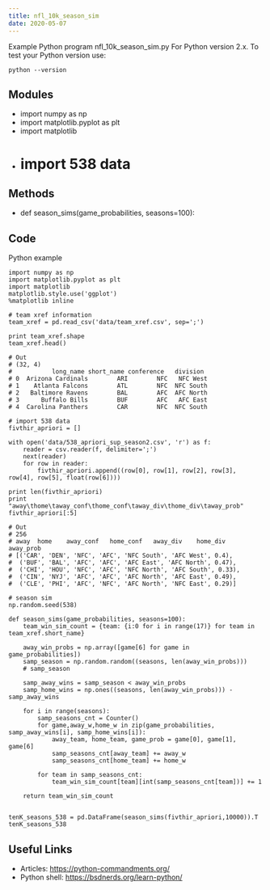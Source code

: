 ```yaml
---
title: nfl_10k_season_sim
date: 2020-05-07
---
```

Example Python program nfl_10k_season_sim.py
For Python version 2.x.
To test your Python version use:

    python --version

## Modules

* import numpy as np
* import matplotlib.pyplot as plt
* import matplotlib
* # import 538 data

## Methods

* def season_sims(game_probabilities, seasons=100):

## Code

Python example

    import numpy as np
    import matplotlib.pyplot as plt
    import matplotlib
    matplotlib.style.use('ggplot')
    %matplotlib inline
    
    # team xref information
    team_xref = pd.read_csv('data/team_xref.csv', sep=';')
    
    print team_xref.shape
    team_xref.head()
    
    # Out
    # (32, 4)
    #           long_name short_name conference   division
    # 0  Arizona Cardinals        ARI        NFC   NFC West
    # 1    Atlanta Falcons        ATL        NFC  NFC South
    # 2   Baltimore Ravens        BAL        AFC  AFC North
    # 3      Buffalo Bills        BUF        AFC   AFC East
    # 4  Carolina Panthers        CAR        NFC  NFC South
    
    # import 538 data
    fivthir_apriori = []
    
    with open('data/538_apriori_sup_season2.csv', 'r') as f:
        reader = csv.reader(f, delimiter=';')
        next(reader)
        for row in reader:
            fivthir_apriori.append((row[0], row[1], row[2], row[3], row[4], row[5], float(row[6])))
            
    print len(fivthir_apriori)
    print "away\thome\taway_conf\thome_conf\taway_div\thome_div\taway_prob"
    fivthir_apriori[:5]
    
    # Out
    # 256
    # away	home	away_conf	home_conf	away_div	home_div	away_prob
    # [('CAR', 'DEN', 'NFC', 'AFC', 'NFC South', 'AFC West', 0.4),
    #  ('BUF', 'BAL', 'AFC', 'AFC', 'AFC East', 'AFC North', 0.47),
    #  ('CHI', 'HOU', 'NFC', 'AFC', 'NFC North', 'AFC South', 0.33),
    #  ('CIN', 'NYJ', 'AFC', 'AFC', 'AFC North', 'AFC East', 0.49),
    #  ('CLE', 'PHI', 'AFC', 'NFC', 'AFC North', 'NFC East', 0.29)]
    
    # season sim
    np.random.seed(538)
    
    def season_sims(game_probabilities, seasons=100):
        team_win_sim_count = {team: {i:0 for i in range(17)} for team in team_xref.short_name}
    
        away_win_probs = np.array([game[6] for game in game_probabilities])
        samp_season = np.random.random((seasons, len(away_win_probs)))
        # samp_season
    
        samp_away_wins = samp_season < away_win_probs
        samp_home_wins = np.ones((seasons, len(away_win_probs))) - samp_away_wins
    
        for i in range(seasons):
            samp_seasons_cnt = Counter()
            for game,away_w,home_w in zip(game_probabilities, samp_away_wins[i], samp_home_wins[i]):
                away_team, home_team, game_prob = game[0], game[1], game[6]
                samp_seasons_cnt[away_team] += away_w
                samp_seasons_cnt[home_team] += home_w
    
            for team in samp_seasons_cnt:
                team_win_sim_count[team][int(samp_seasons_cnt[team])] += 1
                
        return team_win_sim_count
    
    
    tenK_seasons_538 = pd.DataFrame(season_sims(fivthir_apriori,10000)).T
    tenK_seasons_538

## Useful Links

- Articles: https://python-commandments.org/
- Python shell: https://bsdnerds.org/learn-python/
